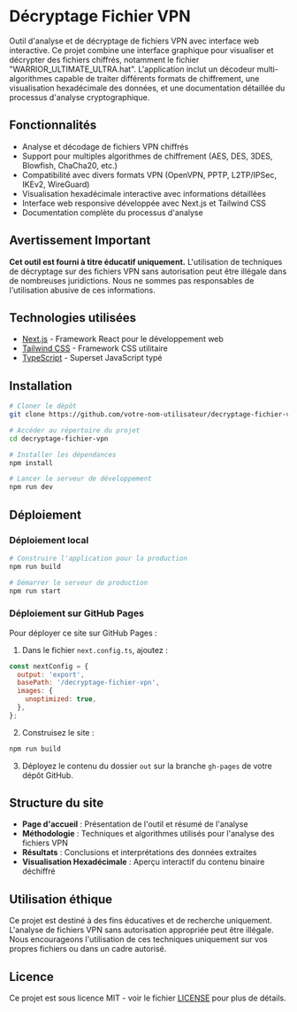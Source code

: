 # Décryptage Fichier VPN

Outil d'analyse et de décryptage de fichiers VPN avec interface web interactive. Ce projet combine une interface graphique pour visualiser et décrypter des fichiers chiffrés, notamment le fichier "WARRIOR_ULTIMATE_ULTRA.hat". L'application inclut un décodeur multi-algorithmes capable de traiter différents formats de chiffrement, une visualisation hexadécimale des données, et une documentation détaillée du processus d'analyse cryptographique.

## Fonctionnalités

- Analyse et décodage de fichiers VPN chiffrés
- Support pour multiples algorithmes de chiffrement (AES, DES, 3DES, Blowfish, ChaCha20, etc.)
- Compatibilité avec divers formats VPN (OpenVPN, PPTP, L2TP/IPSec, IKEv2, WireGuard)
- Visualisation hexadécimale interactive avec informations détaillées
- Interface web responsive développée avec Next.js et Tailwind CSS
- Documentation complète du processus d'analyse

## Avertissement Important

**Cet outil est fourni à titre éducatif uniquement.** L'utilisation de techniques de décryptage sur des fichiers VPN sans autorisation peut être illégale dans de nombreuses juridictions. Nous ne sommes pas responsables de l'utilisation abusive de ces informations.

## Technologies utilisées

- [Next.js](https://nextjs.org/) - Framework React pour le développement web
- [Tailwind CSS](https://tailwindcss.com/) - Framework CSS utilitaire
- [TypeScript](https://www.typescriptlang.org/) - Superset JavaScript typé

## Installation

```bash
# Cloner le dépôt
git clone https://github.com/votre-nom-utilisateur/decryptage-fichier-vpn.git

# Accéder au répertoire du projet
cd decryptage-fichier-vpn

# Installer les dépendances
npm install

# Lancer le serveur de développement
npm run dev
```

## Déploiement

### Déploiement local
```bash
# Construire l'application pour la production
npm run build

# Démarrer le serveur de production
npm run start
```

### Déploiement sur GitHub Pages

Pour déployer ce site sur GitHub Pages :

1. Dans le fichier `next.config.ts`, ajoutez :
```javascript
const nextConfig = {
  output: 'export',
  basePath: '/decryptage-fichier-vpn',
  images: {
    unoptimized: true,
  },
};
```

2. Construisez le site :
```bash
npm run build
```

3. Déployez le contenu du dossier `out` sur la branche `gh-pages` de votre dépôt GitHub.

## Structure du site

- **Page d'accueil** : Présentation de l'outil et résumé de l'analyse
- **Méthodologie** : Techniques et algorithmes utilisés pour l'analyse des fichiers VPN
- **Résultats** : Conclusions et interprétations des données extraites
- **Visualisation Hexadécimale** : Aperçu interactif du contenu binaire déchiffré

## Utilisation éthique

Ce projet est destiné à des fins éducatives et de recherche uniquement. L'analyse de fichiers VPN sans autorisation appropriée peut être illégale. Nous encourageons l'utilisation de ces techniques uniquement sur vos propres fichiers ou dans un cadre autorisé.

## Licence

Ce projet est sous licence MIT - voir le fichier [LICENSE](LICENSE) pour plus de détails.
